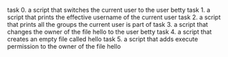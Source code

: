 task 0. a script that switches the current user to the user betty
task 1. a script that prints the effective username of the current user
task 2. a script that prints all the groups the current user is part of
task 3. a script that changes the owner of the file hello to the user betty
task 4. a script that creates an empty file called hello
task 5. a script that adds execute permission to the owner of the file hello
